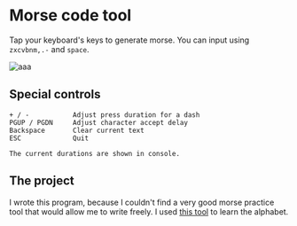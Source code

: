 # Morse code tool
Tap your keyboard's keys to generate morse. You can input using `zxcvbnm,.-` and `space`.

![aaa](https://i.imgur.com/sXPaeV0.png)

## Special controls
    + / -           Adjust press duration for a dash
    PGUP / PGDN     Adjust character accept delay
    Backspace       Clear current text
    ESC             Quit

    The current durations are shown in console.

## The project
I wrote this program, because I couldn't find a very good morse practice tool that would allow me to write freely. I used [this tool](https://morse.withgoogle.com/learn/#) to learn the alphabet.